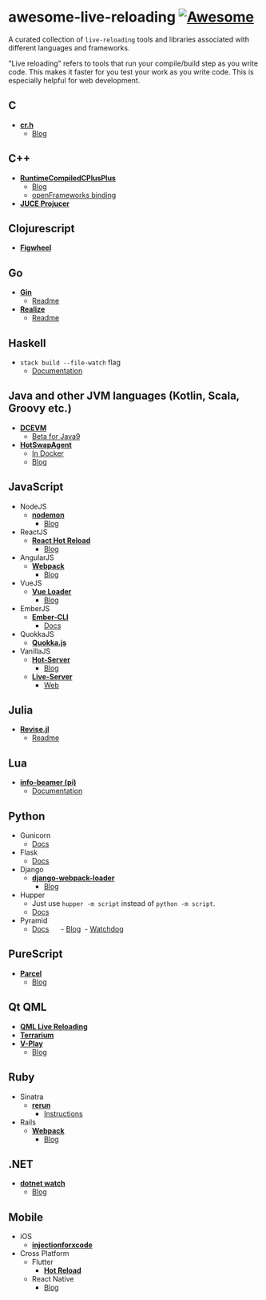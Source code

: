 # awesome-live-reloading [![Awesome](https://cdn.rawgit.com/sindresorhus/awesome/d7305f38d29fed78fa85652e3a63e154dd8e8829/media/badge.svg)](https://github.com/sindresorhus/awesome)

A curated collection of `live-reloading` tools and libraries associated with different languages and frameworks.

"Live reloading" refers to tools that run your compile/build step as you write code. This makes it faster for you test your work as you write code. This is especially helpful for web development.

## C
  - [**cr.h**](https://github.com/fungos/cr)
    - [Blog](https://fungos.github.io/blog/2017/11/20/cr.h-a-simple-c-hot-reload-header-only-library/)

## C++
  - [**RuntimeCompiledCPlusPlus**](https://github.com/RuntimeCompiledCPlusPlus/RuntimeCompiledCPlusPlus)
    - [Blog](https://github.com/RuntimeCompiledCPlusPlus/RuntimeCompiledCPlusPlus/wiki)
    - [openFrameworks binding](https://github.com/ofnode/ofLiveApp)
  - [**JUCE Projucer**](https://juce.com/discover/projucer)

## Clojurescript
  - [**Figwheel**](https://github.com/bhauman/lein-figwheel)

## Go
  - [**Gin**](https://github.com/codegangsta/gin)
    - [Readme](https://github.com/codegangsta/gin/blob/master/README.md)
  - [**Realize**](https://github.com/oxequa/realize)
    - [Readme](https://github.com/oxequa/realize/blob/master/README.md)

## Haskell
  - `stack build --file-watch` flag
    - [Documentation](https://docs.haskellstack.org/en/stable/build_command/#flags)

## Java and other JVM languages (Kotlin, Scala, Groovy etc.)
  - [**DCEVM**](https://github.com/dcevm/dcevm)
    - [Beta for Java9](https://github.com/HotswapProjects/openjdk-jdk9)
  - [**HotSwapAgent**](https://github.com/HotswapProjects/HotswapAgent)
    - [In Docker](https://github.com/HotswapProjects/hotswap-docklands)
    - [Blog](https://blog.payara.fish/using-hotswapagent-to-speed-up-development)

## JavaScript
  - NodeJS
    - [**nodemon**](https://github.com/remy/nodemon)
      - [Blog](https://hackernoon.com/nodemon-example-tutorial-npm-start-script-auto-watch-47cd702fe442)
  - ReactJS
    - [**React Hot Reload**](https://github.com/gaearon/react-hot-loader)
      - [Blog](http://gaearon.github.io/react-hot-loader/getstarted/)
  - AngularJS
    - [**Webpack**](https://github.com/webpack/webpack)
      - [Blog](https://damienbod.com/2017/02/01/hot-module-replacement-with-angular-2-and-webpack/)
  - VueJS
    - [**Vue Loader**](https://github.com/vuejs/vue-loader)
      - [Blog](https://vue-loader.vuejs.org/guide/hot-reload.html)
  - EmberJS
    - [**Ember-CLI**](https://ember-cli.com/)
      - [Docs](https://github.com/ember-cli/ember-cli-inject-live-reload)
  - QuokkaJS
    - [**Quokka.js**](https://quokkajs.com/docs/configuration.html)
  - VanillaJS
    - [**Hot-Server**](https://github.com/1wheel/hot-server)
      - [Blog](https://roadtolarissa.com/hot-reload/)
    - [**Live-Server**](https://github.com/tapio/live-server)
      - [Web](http://tapiov.net/live-server/)

## Julia
  - [**Revise.jl**](https://github.com/timholy/Revise.jl)
    - [Readme](https://github.com/timholy/Revise.jl/blob/master/README.md)

## Lua
  - [**info-beamer (pi)**](https://info-beamer.com/pi)
     - [Documentation](https://info-beamer.com/doc/info-beamer)

## Python
  - Gunicorn
    - [Docs](http://docs.gunicorn.org/en/stable/settings.html#debugging)
  - Flask
    - [Docs](http://flask.pocoo.org/docs/0.12/quickstart/#debug-mode)
  - Django
    - [**django-webpack-loader**](https://github.com/owais/django-webpack-loader)
      - [Blog](https://owais.lone.pw/blog/webpack-plus-reactjs-and-django/)
  - Hupper
    - Just use `hupper -m script` instead of `python -m script`.
    - [Docs](https://docs.pylonsproject.org/projects/hupper/en/latest/)
  - Pyramid
    - [Docs](https://docs.pylonsproject.org/projects/pyramid/en/1.9-branch/pscripts/pserve.html)
      - [Blog](https://owais.lone.pw/blog/webpack-plus-reactjs-and-django/)
  - [Watchdog](https://github.com/gorakhargosh/watchdog)

## PureScript
  - [**Parcel**](https://github.com/parcel-bundler/parcel)
    - [Blog](https://qiita.com/kimagure/items/a870d250f75a6822759b)

## Qt QML
  - [**QML Live Reloading**](https://doc.qt.io/QtQmlLive/index.html)
  - [**Terrarium**](https://github.com/penk/terrarium-app)
  - [**V-Play**](https://v-play.net/)
    - [Blog](https://v-play.net/updates/release-2-14-0-live-code-reloading-for-desktop-ios-android)

## Ruby
  - Sinatra
    - [**rerun**](https://github.com/alexch/rerun)
      - [Instructions](http://sinatrarb.com/faq.html#reloading)
  - Rails
    - [**Webpack**](https://github.com/webpack/webpack)
      - [Blog](https://medium.com/@hpux/rails-5-1-loves-javascript-a1d84d5318b)

## .NET
  - [**dotnet watch**](https://github.com/aspnet/DotNetTools/blob/dev/src/dotnet-watch/README.md)
    - [Blog](https://docs.microsoft.com/en-us/aspnet/core/tutorials/dotnet-watch?view=aspnetcore-2.1)

## Mobile

  - iOS
    - [**injectionforxcode**](https://github.com/johnno1962/injectionforxcode)
  - Cross Platform
    - Flutter
      - [**Hot Reload**](https://flutter.io/hot-reload/)
    - React Native
      - [Blog](https://facebook.github.io/react-native/blog/2016/03/24/introducing-hot-reloading.html)
